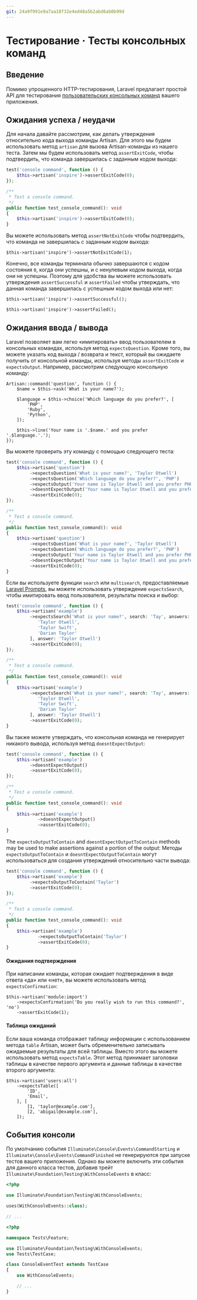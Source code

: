 ```yaml
---
git: 24a9f991e9a7aa18f32e4ed48a5b2abd6ab0b99d
---
```


# Тестирование · Тесты консольных команд

<a name="introduction"></a>
## Введение

Помимо упрощенного HTTP-тестирования, Laravel предлагает простой API для тестирования [пользовательских консольных команд](artisan) вашего приложения.

<a name="success-failure-expectations"></a>
## Ожидания успеха / неудачи

Для начала давайте рассмотрим, как делать утверждения относительно кода выхода команды Artisan. Для этого мы будем использовать метод `artisan` для вызова Artisan-команды из нашего теста. Затем мы будем использовать метод `assertExitCode`, чтобы подтвердить, что команда завершилась с заданным кодом выхода:

```php tab=Pest
test('console command', function () {
    $this->artisan('inspire')->assertExitCode(0);
});
```

```php tab=PHPUnit
/**
 * Test a console command.
 */
public function test_console_command(): void
{
    $this->artisan('inspire')->assertExitCode(0);
}
```

Вы можете использовать метод `assertNotExitCode` чтобы подтвердить, что команда не завершилась с заданным кодом выхода:

    $this->artisan('inspire')->assertNotExitCode(1);

Конечно, все команды терминала обычно завершаются с кодом состояния `0`, когда они успешны, и с ненулевым кодом выхода, когда они не успешны. Поэтому для удобства вы можете использовать утверждения `assertSuccessful` и `assertFailed` чтобы утверждать, что данная команда завершилась с успешным кодом выхода или нет:

    $this->artisan('inspire')->assertSuccessful();

    $this->artisan('inspire')->assertFailed();

<a name="input-output-expectations"></a>
## Ожидания ввода / вывода

Laravel позволяет вам легко «имитировать» ввод пользователем в консольных командах, используя метод `expectsQuestion`. Кроме того, вы можете указать код выхода / возврата и текст, который вы ожидаете получить от консольной команды, используя методы `assertExitCode` и `expectsOutput`. Например, рассмотрим следующую консольную команду:

    Artisan::command('question', function () {
        $name = $this->ask('What is your name?');

        $language = $this->choice('Which language do you prefer?', [
            'PHP',
            'Ruby',
            'Python',
        ]);

        $this->line('Your name is '.$name.' and you prefer '.$language.'.');
    });

Вы можете проверить эту команду с помощью следующего теста:

```php tab=Pest
test('console command', function () {
    $this->artisan('question')
         ->expectsQuestion('What is your name?', 'Taylor Otwell')
         ->expectsQuestion('Which language do you prefer?', 'PHP')
         ->expectsOutput('Your name is Taylor Otwell and you prefer PHP.')
         ->doesntExpectOutput('Your name is Taylor Otwell and you prefer Ruby.')
         ->assertExitCode(0);
});
```

```php tab=PHPUnit
/**
 * Test a console command.
 */
public function test_console_command(): void
{
    $this->artisan('question')
         ->expectsQuestion('What is your name?', 'Taylor Otwell')
         ->expectsQuestion('Which language do you prefer?', 'PHP')
         ->expectsOutput('Your name is Taylor Otwell and you prefer PHP.')
         ->doesntExpectOutput('Your name is Taylor Otwell and you prefer Ruby.')
         ->assertExitCode(0);
}
```

Если вы используете функции `search` или `multisearch`, предоставляемые [Laravel Prompts](/docs/{{version}}/prompts), вы можете использовать утверждение `expectsSearch`, чтобы имитировать ввод пользователя, результаты поиска и выбор:

```php tab=Pest
test('console command', function () {
    $this->artisan('example')
         ->expectsSearch('What is your name?', search: 'Tay', answers: [
            'Taylor Otwell',
            'Taylor Swift',
            'Darian Taylor'
         ], answer: 'Taylor Otwell')
         ->assertExitCode(0);
});
```

```php tab=PHPUnit
/**
 * Test a console command.
 */
public function test_console_command(): void
{
    $this->artisan('example')
         ->expectsSearch('What is your name?', search: 'Tay', answers: [
            'Taylor Otwell',
            'Taylor Swift',
            'Darian Taylor'
         ], answer: 'Taylor Otwell')
         ->assertExitCode(0);
}
```

Вы также можете утверждать, что консольная команда не генерирует никакого вывода, используя метод `doesntExpectOutput`:

```php tab=Pest
test('console command', function () {
    $this->artisan('example')
         ->doesntExpectOutput()
         ->assertExitCode(0);
});
```

```php tab=PHPUnit
/**
 * Test a console command.
 */
public function test_console_command(): void
{
    $this->artisan('example')
            ->doesntExpectOutput()
            ->assertExitCode(0);
}
```

The `expectsOutputToContain` and `doesntExpectOutputToContain` methods may be used to make assertions against a portion of the output:
Методы `expectsOutputToContain` и `doesntExpectOutputToContain` могут использоваться для создания утверждений относительно части вывода:

```php tab=Pest
test('console command', function () {
    $this->artisan('example')
         ->expectsOutputToContain('Taylor')
         ->assertExitCode(0);
});
```

```php tab=PHPUnit
/**
 * Test a console command.
 */
public function test_console_command(): void
{
    $this->artisan('example')
            ->expectsOutputToContain('Taylor')
            ->assertExitCode(0);
}
```

<a name="confirmation-expectations"></a>
#### Ожидания подтверждения

При написании команды, которая ожидает подтверждения в виде ответа «да» или «нет», вы можете использовать метод `expectsConfirmation`:

    $this->artisan('module:import')
        ->expectsConfirmation('Do you really wish to run this command?', 'no')
        ->assertExitCode(1);

<a name="table-expectations"></a>
#### Таблица ожиданий

Если ваша команда отображает таблицу информации с использованием метода `table` Artisan, может быть обременительно записывать ожидаемые результаты для всей таблицы. Вместо этого вы можете использовать метод `expectsTable`. Этот метод принимает заголовки таблицы в качестве первого аргумента и данные таблицы в качестве второго аргумента:

    $this->artisan('users:all')
        ->expectsTable([
            'ID',
            'Email',
        ], [
            [1, 'taylor@example.com'],
            [2, 'abigail@example.com'],
        ]);

<a name="console-events"></a>
## События консоли

По умолчанию события `Illuminate\Console\Events\CommandStarting` и `Illuminate\Console\Events\CommandFinished` не генерируются при запуске тестов вашего приложения. Однако вы можете включить эти события для данного класса тестов, добавив трейт `Illuminate\Foundation\Testing\WithConsoleEvents` в класс:

```php tab=Pest
<?php

use Illuminate\Foundation\Testing\WithConsoleEvents;

uses(WithConsoleEvents::class);

// ...
```

```php tab=PHPUnit
<?php

namespace Tests\Feature;

use Illuminate\Foundation\Testing\WithConsoleEvents;
use Tests\TestCase;

class ConsoleEventTest extends TestCase
{
    use WithConsoleEvents;

    // ...
}
```
